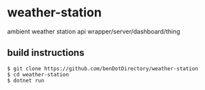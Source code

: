 # weather-station
ambient weather station api wrapper/server/dashboard/thing

## build instructions
```
$ git clone https://github.com/benDotDirectory/weather-station
$ cd weather-station
$ dotnet run
```
